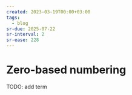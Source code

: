 ```yaml
---
created: 2023-03-19T00:00+03:00
tags:
  - blog
sr-due: 2025-07-22
sr-interval: 2
sr-ease: 228
---
```


# Zero-based numbering

TODO: add term

